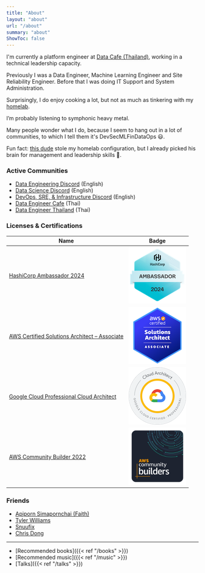 ```yaml
---
title: "About"
layout: "about"
url: "/about"
summary: "about"
ShowToc: false
---
```


<!--- ![me-at-grill-the-data](/about/me-at-grill-the-data.jpg) -->

I'm currently a platform engineer at [Data Cafe (Thailand)](https://www.datacafethailand.com/), working in a technical leadership capacity.

Previously I was a Data Engineer, Machine Learning Engineer and Site Reliability Engineer. Before that I was doing IT Support and System Administration.

Surprisingly, I do enjoy cooking a lot, but not as much as tinkering with my [homelab](https://github.com/kahnwong/self-hosted).

I’m probably listening to symphonic heavy metal.

Many people wonder what I do, because I seem to hang out in a lot of communities, to which I tell them it's DevSecMLFinDataOps 😃.

Fun fact: [this dude](https://faithstory.info/) stole my homelab configuration, but I already picked his brain for management and leadership skills 🫢.

[//]: # (### Timeline)

[//]: # ()
[//]: # (![Timeline]&#40;images/2023-10-09-14-13-19.png&#41;)

### Active Communities

- [Data Engineering Discord](https://invite.gg/dataengineering) (English)
- [Data Science Discord](https://discord.com/invite/UYNaemm) (English)
- [DevOps, SRE, & Infrastructure Discord](https://discord.com/invite/VEEnHkPzY6) (English)
- [Data Engineer Cafe](https://discuss.dataengineercafe.io) (Thai)
- [Data Engineer Thailand](https://www.facebook.com/groups/dataengineerth) (Thai)

### Licenses & Certifications

| Name                                                                                                                                                                                                                                                                                                        | Badge                                                        |
|-------------------------------------------------------------------------------------------------------------------------------------------------------------------------------------------------------------------------------------------------------------------------------------------------------------|--------------------------------------------------------------|
| [HashiCorp Ambassador 2024](https://www.credly.com/badges/cef04301-0db4-4bc6-8e69-8a186aa534c3)                                                                                                                                                                                                             | ![HashiCorp Ambassador 2024](images/hashicorp-ambassador.png) |
| [AWS Certified Solutions Architect – Associate](https://www.credly.com/badges/0e07c3db-19c2-4ade-bb6c-66df4929fc5c/public_url)                                                                                                                                                                              | ![AWS SA Associate](images/2023-11-11-12-46-35.png)          |
| [Google Cloud Professional Cloud Architect](https://www.credly.com/badges/a474b598-df0d-453f-8958-3181b6392f61/public_url)                                                                                                                                                                                  | ![GCP PCA](images/2023-10-16-21-25-26.png)                   |
| [AWS Community Builder 2022](https://aws.amazon.com/developer/community/community-builders/community-builders-directory/?cb-cards.sort-by=item.additionalFields.cbName&cb-cards.sort-order=asc&awsf.builder-category=*all&awsf.location=*all&awsf.year=*all&cb-cards.q=karn%2Bwong&cb-cards.q_operator=AND) | ![AWS CB 22](images/2023-10-16-21-32-01.png)                 |

### Friends

- [Apiporn Simapornchai (Faith)](https://faithstory.info)
- [Tyler Williams](https://stylerwilliams.me/)
- [Snuufix](https://snuu.io/)
- [Chris Dong](https://cdong.us/)

---

- [Recommended books]({{< ref "/books" >}})
- [Recommended music]({{< ref "/music" >}})
- [Talks]({{< ref "/talks" >}})
